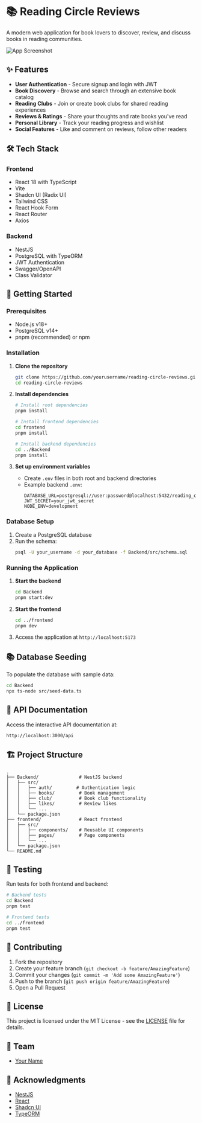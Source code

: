 # 📚 Reading Circle Reviews

A modern web application for book lovers to discover, review, and discuss books in reading communities.

![App Screenshot](https://images.unsplash.com/photo-1507842217343-583bb7270b66?w=1200)

## ✨ Features

- **User Authentication** - Secure signup and login with JWT
- **Book Discovery** - Browse and search through an extensive book catalog
- **Reading Clubs** - Join or create book clubs for shared reading experiences
- **Reviews & Ratings** - Share your thoughts and rate books you've read
- **Personal Library** - Track your reading progress and wishlist
- **Social Features** - Like and comment on reviews, follow other readers

## 🛠 Tech Stack

### Frontend
- React 18 with TypeScript
- Vite
- Shadcn UI (Radix UI)
- Tailwind CSS
- React Hook Form
- React Router
- Axios

### Backend
- NestJS
- PostgreSQL with TypeORM
- JWT Authentication
- Swagger/OpenAPI
- Class Validator

## 🚀 Getting Started

### Prerequisites
- Node.js v18+
- PostgreSQL v14+
- pnpm (recommended) or npm

### Installation

1. **Clone the repository**
   ```bash
   git clone https://github.com/yourusername/reading-circle-reviews.git
   cd reading-circle-reviews
   ```

2. **Install dependencies**
   ```bash
   # Install root dependencies
   pnpm install
   
   # Install frontend dependencies
   cd frontend
   pnpm install
   
   # Install backend dependencies
   cd ../Backend
   pnpm install
   ```

3. **Set up environment variables**
   - Create `.env` files in both root and backend directories
   - Example backend `.env`:
     ```
     DATABASE_URL=postgresql://user:password@localhost:5432/reading_circle
     JWT_SECRET=your_jwt_secret
     NODE_ENV=development
     ```

### Database Setup

1. Create a PostgreSQL database
2. Run the schema:
   ```bash
   psql -U your_username -d your_database -f Backend/src/schema.sql
   ```

### Running the Application

1. **Start the backend**
   ```bash
   cd Backend
   pnpm start:dev
   ```

2. **Start the frontend**
   ```bash
   cd ../frontend
   pnpm dev
   ```

3. Access the application at `http://localhost:5173`

## 📚 Database Seeding

To populate the database with sample data:

```bash
cd Backend
npx ts-node src/seed-data.ts
```

## 📖 API Documentation

Access the interactive API documentation at:
```
http://localhost:3000/api
```

## 🏗 Project Structure

```
.
├── Backend/               # NestJS backend
│   ├── src/
│   │   ├── auth/         # Authentication logic
│   │   ├── books/         # Book management
│   │   ├── club/          # Book club functionality
│   │   ├── likes/         # Review likes
│   │   └── ...
│   └── package.json
├── frontend/              # React frontend
│   ├── src/
│   │   ├── components/    # Reusable UI components
│   │   ├── pages/         # Page components
│   │   └── ...
│   └── package.json
└── README.md
```

## 🧪 Testing

Run tests for both frontend and backend:

```bash
# Backend tests
cd Backend
pnpm test

# Frontend tests
cd ../frontend
pnpm test
```

## 🤝 Contributing

1. Fork the repository
2. Create your feature branch (`git checkout -b feature/AmazingFeature`)
3. Commit your changes (`git commit -m 'Add some AmazingFeature'`)
4. Push to the branch (`git push origin feature/AmazingFeature`)
5. Open a Pull Request

## 📄 License

This project is licensed under the MIT License - see the [LICENSE](LICENSE) file for details.

## 👥 Team

- [Your Name](https://github.com/yourusername)

## 🙏 Acknowledgments

- [NestJS](https://nestjs.com/)
- [React](https://reactjs.org/)
- [Shadcn UI](https://ui.shadcn.com/)
- [TypeORM](https://typeorm.io/)
